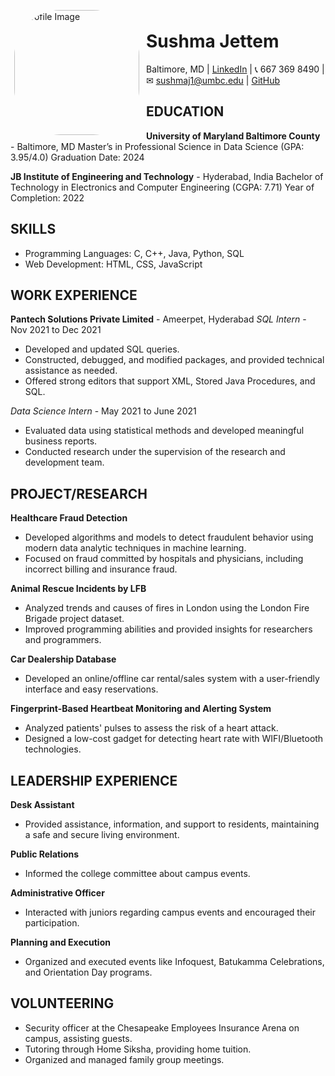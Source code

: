 <img src="My_profile_pic.jpg" alt="Profile Image" width="200" height="200" style="float: left; margin-right: 5px; border-radius: 80px; padding: 6px;">

# Sushma Jettem

Baltimore, MD | [LinkedIn](https://www.linkedin.com/in/sushma-jettem) | 📞 667 369 8490 | ✉ sushmaj1@umbc.edu |  [GitHub](github.com/sushmajettem05)


## EDUCATION
**University of Maryland Baltimore County** - Baltimore, MD
Master’s in Professional Science in Data Science (GPA: 3.95/4.0)
Graduation Date: 2024

**JB Institute of Engineering and Technology** - Hyderabad, India
Bachelor of Technology in Electronics and Computer Engineering (CGPA: 7.71)
Year of Completion: 2022

## SKILLS
- Programming Languages: C, C++, Java, Python, SQL
- Web Development: HTML, CSS, JavaScript

## WORK EXPERIENCE
**Pantech Solutions Private Limited** - Ameerpet, Hyderabad
*SQL Intern* - Nov 2021 to Dec 2021
- Developed and updated SQL queries.
- Constructed, debugged, and modified packages, and provided technical assistance as needed.
- Offered strong editors that support XML, Stored Java Procedures, and SQL.

*Data Science Intern* - May 2021 to June 2021
- Evaluated data using statistical methods and developed meaningful business reports.
- Conducted research under the supervision of the research and development team.

## PROJECT/RESEARCH
**Healthcare Fraud Detection**
- Developed algorithms and models to detect fraudulent behavior using modern data analytic techniques in machine learning.
- Focused on fraud committed by hospitals and physicians, including incorrect billing and insurance fraud.

**Animal Rescue Incidents by LFB**
- Analyzed trends and causes of fires in London using the London Fire Brigade project dataset.
- Improved programming abilities and provided insights for researchers and programmers.

**Car Dealership Database**
- Developed an online/offline car rental/sales system with a user-friendly interface and easy reservations.

**Fingerprint-Based Heartbeat Monitoring and Alerting System**
- Analyzed patients' pulses to assess the risk of a heart attack.
- Designed a low-cost gadget for detecting heart rate with WIFI/Bluetooth technologies.

## LEADERSHIP EXPERIENCE
**Desk Assistant**
- Provided assistance, information, and support to residents, maintaining a safe and secure living environment.

**Public Relations**
- Informed the college committee about campus events.

**Administrative Officer**
- Interacted with juniors regarding campus events and encouraged their participation.

**Planning and Execution**
- Organized and executed events like Infoquest, Batukamma Celebrations, and Orientation Day programs.

## VOLUNTEERING
- Security officer at the Chesapeake Employees Insurance Arena on campus, assisting guests.
- Tutoring through Home Siksha, providing home tuition.
- Organized and managed family group meetings.
